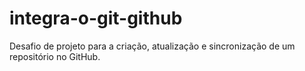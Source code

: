 # integra-o-git-github
Desafio de projeto para a criação, atualização e sincronização de um repositório no GitHub. 
